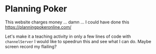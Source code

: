 Planning Poker
==============

This website charges money ... damn ... I could have done this
https://planningpokeronline.com/

Let's make it a teaching activity in only a few lines of code with `channelServer`
I would like to speedrun this and see what I can do. Maybe screen record my flailing?
